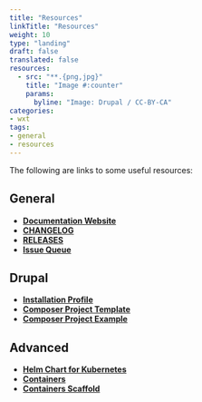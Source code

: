 ```yaml
---
title: "Resources"
linkTitle: "Resources"
weight: 10
type: "landing"
draft: false
translated: false
resources:
  - src: "**.{png,jpg}"
    title: "Image #:counter"
    params:
      byline: "Image: Drupal / CC-BY-CA"
categories:
- wxt
tags:
- general
- resources
---
```


The following are links to some useful resources:

## General

- **[Documentation Website][docs]**
- **[CHANGELOG][changelog]**
- **[RELEASES][releases]**
- **[Issue Queue][issue-drupal]**

## Drupal

- **[Installation Profile][github-wxt]**
- **[Composer Project Template][github-wxt-project]**
- **[Composer Project Example][github-site-wxt]**

## Advanced

- **[Helm Chart for Kubernetes][github-helm-drupal]**
- **[Containers][containers]**
- **[Containers Scaffold][containers-scaffold]**

<!-- Links Referenced -->

[changelog]:           https://github.com/drupalwxt/wxt/blob/4.2.x/CHANGELOG.md
[containers]:          https://hub.docker.com/r/drupalwxt/site-wxt
[containers-scaffold]: https://github.com/drupalwxt/docker-scaffold
[docs]:                http://drupalwxt.github.io
[releases]:            https://github.com/drupalwxt/wxt/releases
[github-site-wxt]:     https://github.com/drupalwxt/site-wxt
[github-wxt]:          https://github.com/drupalwxt/wxt
[github-wxt-project]:  https://github.com/drupalwxt/wxt-project#user-content-new-project
[issue-drupal]:        https://drupal.org/project/issues/wxt
[github-helm-drupal]:  https://github.com/drupalwxt/helm-drupal
